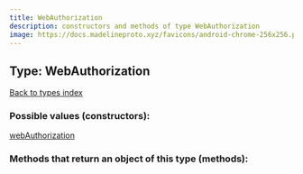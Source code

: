 ```yaml
---
title: WebAuthorization
description: constructors and methods of type WebAuthorization
image: https://docs.madelineproto.xyz/favicons/android-chrome-256x256.png
---
```

## Type: WebAuthorization  
[Back to types index](index.md)



### Possible values (constructors):

[webAuthorization](../constructors/webAuthorization.md)  



### Methods that return an object of this type (methods):



